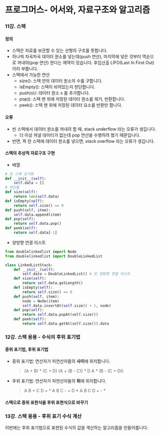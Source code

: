 # 프로그머스- 어서와, 자료구조와 알고리즘

### 11강. 스택

#### 정의

- 스택은 자료를 보관할 수 있는 선형의 구조를 뜻합니다.
- 하나씩 차곡차곡 데이터 원소를 넣는데(push 연산), 마지막에 넣은 것부터 역순으로 꺼내야(pop 연산) 한다는 제약이 있습니다. 후입선출 LIFO(Last In First Out)이라 부릅니다.
- 스택에서 가능한 연산
    - size(): 스택 안의 데이터 원소의 수를 구합니다.
    - isEmpty(): 스택이 비어있는지 판단합니다.
    - push(x)/: 데이터 원소 x 를 추가합니다.
    - pop(): 스택 맨 위에 저장된 데이터 원소를 제거, 반환합니다.
    - peek(): 스택 맨 위에 저장된 데이터 요소를 반환만 합니다.

#### 오류

- 빈 스택에서 데이터 원소를 꺼내려 할 때, stack underflow 라는 오류가 생깁니다.
    - 더 이상 꺼낼 데이터가 없는데 pop 연산을 수행하려 했기 때문입니다.
- 반면, 꽉 찬 스택에 데이터 원소를 넣으면, stack overflow 라는 오류가 생깁니다.

#### 스택의 추상적 자료구조 구현

- 배열

```python
# 빈 스택 초기화
def __init__(self):
    self.data = []
# 연산들
def size(self):
    return len(self.data)
def isEmpty(self):
    return self.size() == 0
def push(self, item):
    self.data.append(item)
def pop(self):
    return self.data.pop()
def peek(self):
    return self.data[-1]
```

- 양방향 연결 리스트

```python
from doublelinkedlist import Node
from doublelinkedlist import DoubleLinkedList

class LinkedListStack:
    def __init__(self):
        self.data = DoubleLinkedList() # 빈 양방향 연결 리스트
    def size(self):
        return self.data.getLength()
    def isEmpty(self):
        return self.size() == 0
    def push(self, item):
        node = Node(item)
        self.data.insertAt(self.size() + 1, node)
    def pop(self):
        return self.data.popAt(self.size())
    def peek(self):
        return self.data.getAt(self.size()).data
```

### 12강. 스택 응용 - 수식의 후위 표기법

#### 중위 표기법, 후위 표기법

- 중위 표기법: 연산자가 피연산자들의 **사이**에 위치합니다.
    > (A + B) * (C + D)
    > (A + (B - C)) * D
    > A * (B - (C + D))
- 후위 표기법: 연산자가 피연산자들의 **뒤**에 위치합니다.
    > A B + C D + *
    > A B C - + D *
    > A B C D + - *

#### 스택으로 중위 표현식을 후위 표현식으로 바꾸기

### 13강. 스택 응용 - 후위 표기 수식 계산

이번에는 후위 표기법으로 표현된 수식의 값을 계산하는 알고리즘을 만들어봅니다.